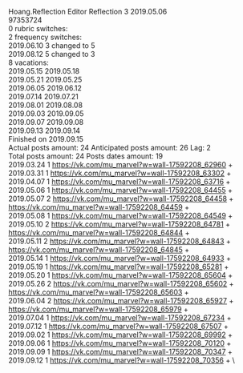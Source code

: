 Hoang.Reflection	Editor Reflection 3 2019.05.06\
97353724\
0 rubric switches:\
2 frequency switches:\
2019.06.10 3 changed to 5 \
2019.08.12 5 changed to 3 \
8 vacations:\
2019.05.15 2019.05.18 \
2019.05.21 2019.05.25 \
2019.06.05 2019.06.12 \
2019.07.14 2019.07.21 \
2019.08.01 2019.08.08 \
2019.09.03 2019.09.05 \
2019.09.07 2019.09.08 \
2019.09.13 2019.09.14 \
Finished on 2019.09.15\
Actual posts amount: 24	Anticipated posts amount: 26	 Lag: 2
\
Total posts amount: 24	Posts dates amount: 19\
2019.03.24 1 https://vk.com/mu_marvel?w=wall-17592208_62960 + \
2019.03.31 1 https://vk.com/mu_marvel?w=wall-17592208_63302 + \
2019.04.07 1 https://vk.com/mu_marvel?w=wall-17592208_63716 + \
2019.05.06 1 https://vk.com/mu_marvel?w=wall-17592208_64455 + \
2019.05.07 2 https://vk.com/mu_marvel?w=wall-17592208_64458 + https://vk.com/mu_marvel?w=wall-17592208_64459 + \
2019.05.08 1 https://vk.com/mu_marvel?w=wall-17592208_64549 + \
2019.05.10 2 https://vk.com/mu_marvel?w=wall-17592208_64781 + https://vk.com/mu_marvel?w=wall-17592208_64844 + \
2019.05.11 2 https://vk.com/mu_marvel?w=wall-17592208_64843 + https://vk.com/mu_marvel?w=wall-17592208_64845 + \
2019.05.14 1 https://vk.com/mu_marvel?w=wall-17592208_64933 + \
2019.05.19 1 https://vk.com/mu_marvel?w=wall-17592208_65281 + \
2019.05.20 1 https://vk.com/mu_marvel?w=wall-17592208_65604 + \
2019.05.26 2 https://vk.com/mu_marvel?w=wall-17592208_65602 + https://vk.com/mu_marvel?w=wall-17592208_65603 + \
2019.06.04 2 https://vk.com/mu_marvel?w=wall-17592208_65927 + https://vk.com/mu_marvel?w=wall-17592208_65979 + \
2019.07.04 1 https://vk.com/mu_marvel?w=wall-17592208_67234 + \
2019.07.12 1 https://vk.com/mu_marvel?w=wall-17592208_67507 + \
2019.09.02 1 https://vk.com/mu_marvel?w=wall-17592208_69992 + \
2019.09.06 1 https://vk.com/mu_marvel?w=wall-17592208_70120 + \
2019.09.09 1 https://vk.com/mu_marvel?w=wall-17592208_70347 + \
2019.09.12 1 https://vk.com/mu_marvel?w=wall-17592208_70356 + \
